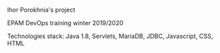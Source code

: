 Ihor Porokhnia's project

EPAM DevOps  training winter  2019/2020

Technologies stack: Java 1.8, Servlets, MariaDB, JDBC, Javascript, CSS, HTML
